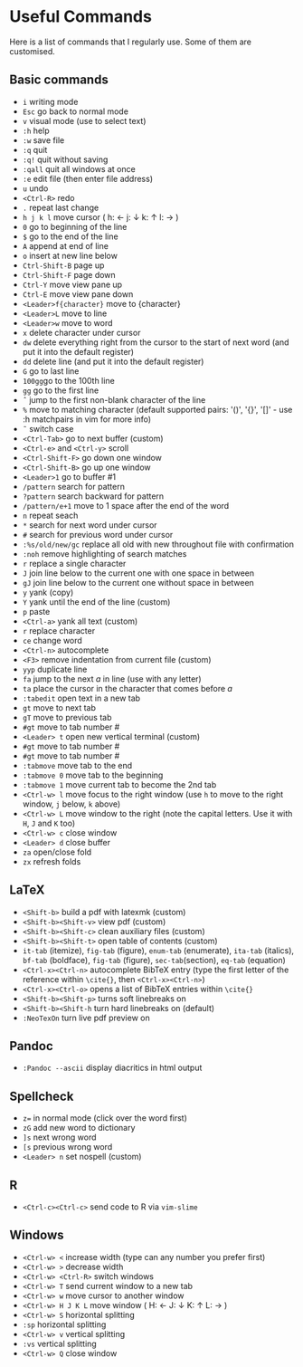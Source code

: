 # Useful Commands

Here is a list of commands that I regularly use. Some of them are customised. 

## Basic commands

* `i` writing mode
* `Esc` go back to normal mode 
* `v` visual mode (use to select text)
* `:h` help
* `:w` save file
* `:q` quit
* `:q!` quit without saving
* `:qall` quit all windows at once
* `:e` edit file (then enter file address)
* `u` undo
* `<Ctrl-R>` redo
* `.` repeat last change
* `h j k l` move cursor ( h: ←  j: ↓  k: ↑  l: → )
* `0` go to beginning of the line
* `$` go to the end of the line
* `A` append at end of line
* `o` insert at new line below
* `Ctrl-Shift-B` page up
* `Ctrl-Shift-F` page down
* `Ctrl-Y` move view pane up
* `Ctrl-E` move view pane down
* `<Leader>f{character}` move to {character}
* `<Leader>L` move to line
* `<Leader>w` move to word
* `x` delete character under cursor
* `dw` delete everything right from the cursor to the start of next word (and put it into the default register)
* `dd` delete line (and put it into the default register)
* `G` go to last line
* `100gg`go to the 100th line
* `gg` go to the first line
* `ˆ` jump to the first non-blank character of the line
* `%` move to matching character (default supported pairs: '()', '{}', '[]' - use :h matchpairs in vim for more info)
* `˜` switch case
* `<Ctrl-Tab>` go to next buffer (custom)
* `<Ctrl-e>` and `<Ctrl-y>` scroll
* `<Ctrl-Shift-F>` go down one window
* `<Ctrl-Shift-B>` go up one window
* `<Leader>1` go to buffer #1
* `/pattern` search for pattern
* `?pattern` search backward for pattern
* `/pattern/e+1` move to 1 space after the end of the word
* `n` repeat seach
* `*` search for next word under cursor
* `#` search for previous word under cursor
* `:%s/old/new/gc` replace all old with new throughout file with confirmation
* `:noh` remove highlighting of search matches
* `r` replace a single character
* `J` join line below to the current one with one space in between
* `gJ` join line below to the current one without space in between
* `y` yank (copy)
* `Y` yank until the end of the line (custom)
* `p` paste
* `<Ctrl-a>` yank all text (custom)
* `r` replace character
* `ce` change word
* `<Ctrl-n>` autocomplete
* `<F3>` remove indentation from current file (custom)
* `yyp` duplicate line
* `fa` jump to the next _a_ in line (use with any letter)
* `ta` place the cursor in the character that comes before _a_
* `:tabedit` open text in a new tab
* `gt` move to next tab
* `gT` move to previous tab
* `#gt` move to tab number #
* `<Leader> t` open new vertical terminal (custom)
* `#gt` move to tab number #
* `#gt` move to tab number #
* `:tabmove` move tab to the end
* `:tabmove 0` move tab to the beginning
* `:tabmove 1` move current tab to become the 2nd tab
* `<Ctrl-w> l` move focus to the right window (use `h` to move to the right window, `j` below, `k` above)
* `<Ctrl-w> L` move window to the right (note the capital letters. Use it with `H`, `J` and `K` too)
* `<Ctrl-w> c` close window
* `<Leader> d` close buffer
* `za` open/close fold
* `zx` refresh folds
## LaTeX

* `<Shift-b>` build a pdf with latexmk (custom)
* `<Shift-b><Shift-v>` view pdf (custom)
* `<Shift-b><Shift-c>` clean auxiliary files (custom)
* `<Shift-b><Shift-t>` open table of contents (custom)
* `it-tab` (itemize), `fig-tab` (figure), `enum-tab` (enumerate), `ita-tab` (italics), `bf-tab` (boldface), `fig-tab` (figure), `sec-tab`(section), `eq-tab` (equation) 
* `<Ctrl-x><Ctrl-n>` autocomplete BibTeX entry (type the first letter of the reference within `\cite{}`, then `<Ctrl-x><Ctrl-n>`)
* `<Ctrl-x><Ctrl-o>` opens a list of BibTeX entries within `\cite{}`
* `<Shift-b><Shift-p>` turns soft linebreaks on
* `<Shift-b><Shift-h` turn hard linebreaks on (default)
* `:NeoTexOn` turn live pdf preview on

## Pandoc

* `:Pandoc --ascii` display diacritics in html output

## Spellcheck 

* `z=` in normal mode (click over the word first)
* `zG` add new word to dictionary
* `]s` next wrong word
* `[s` previous wrong word
* `<Leader> n` set nospell (custom)

## R

* `<Ctrl-c><Ctrl-c>` send code to R via `vim-slime`

## Windows

* `<Ctrl-w> <` increase width (type can any number you prefer first)
* `<Ctrl-w> >` decrease width
* `<Ctrl-w> <Ctrl-R>` switch windows
* `<Ctrl-w> T` send current window to a new tab
* `<Ctrl-w> w` move cursor to another window
* `<Ctrl-w> H J K L` move window ( H: ←  J: ↓  K: ↑  L: → )
* `<Ctrl-w> S` horizontal splitting
* `:sp` horizontal splitting
* `<Ctrl-w> v` vertical splitting
* `:vs` vertical splitting
* `<Ctrl-w> Q` close window

